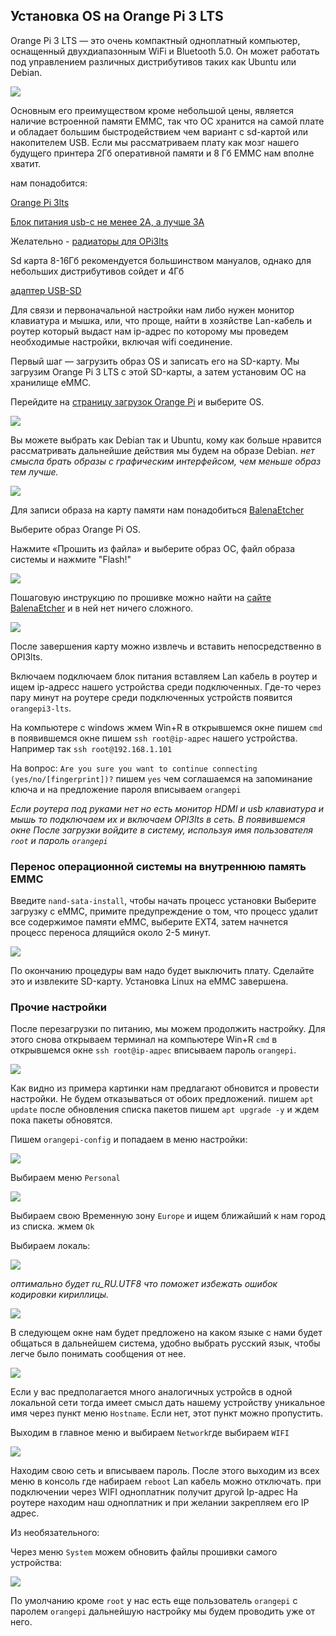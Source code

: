 <h2>Установка OS на Orange Pi 3 LTS</h2>
Orange Pi 3 LTS — это очень компактный одноплатный компьютер, оснащенный двухдиапазонным WiFi и Bluetooth 5.0. Он может работать под управлением различных дистрибутивов таких как Ubuntu или Debian. 

![](orange_pi.jpg)

Основным его преимуществом кроме небольшой цены, является наличие встроенной памяти EMMC, так что ОС хранится на самой плате и обладает большим быстродействием чем вариант с sd-картой или накопителем USB. Если мы рассматриваем плату как мозг нашего будущего принтера 2Гб оперативной памяти и 8 Гб EMMC нам вполне хватит.

нам понадобится:

[Orange Pi 3lts](https://aliexpress.ru/item/1005003577312703.html)

[Блок питания usb-c не менее 2А, а лучше 3А](https://aliexpress.ru/item/1005002347297314.html)

Желательно - [радиаторы для OPi3lts](https://aliexpress.ru/item/1005004139227052.html)

Sd карта 8-16Гб рекомендуется большинством мануалов, однако для небольших дистрибутивов сойдет и 4Гб

[адаптер USB-SD](https://aliexpress.ru/item/1005007039249156.html)

Для связи и первоначальной настройки нам либо нужен монитор клавиатура и мышка, или, что проще, найти в хозяйстве Lan-кабель и роутер который выдаст нам ip-адрес по которому мы проведем необходимые настройки, включая wifi соединение. 


Первый шаг — загрузить образ OS и записать его на SD-карту. Мы загрузим Orange Pi 3 LTS с этой SD-карты, а затем установим ОС на хранилище eMMC.

Перейдите на [страницу загрузок Orange Pi](http://www.orangepi.org/html/hardWare/computerAndMicrocontrollers/service-and-support/Orange-pi-3-LTS.html) и выберите OS. 

![](choose_os.jpg)

Вы можете выбрать как Debian так и Ubuntu, кому как больше нравится рассматривать дальнейшие действия мы будем на образе Debian. *нет смысла брать образы с графическим интерфейсом, чем меньше образ тем лучше.*

![](debian_bul.jpg)

Для записи образа на карту памяти нам понадобиться [BalenaEtcher](https://etcher.balena.io/)

Выберите образ Orange Pi OS.

Нажмите «Прошить из файла» и выберите образ ОС, файл образа системы и нажмите "Flash!"

![](balena0.jpg)

Пошаговую инструкцию по прошивке можно найти на [сайте BalenaEtcher](https://sbc-community.org/docs/general_guides/prepare_sd_card/) и в ней нет ничего сложного. 

![](balena3.jpg) 

После завершения карту можно извлечь и вставить непосредственно в OPI3lts.

Включаем подключаем блок питания вставляем Lan кабель в роутер и ищем ip-адресc нашего устройства среди подключенных. Где-то через пару минут на роутере среди подключенных устройств появится `orangepi3-lts`.   

На компьютере с windows жмем Win+R в открывшемся окне пишем `cmd` в появившемся окне пишем `ssh root@ip-адрес` нашего устройства. Например так `ssh root@192.168.1.101`

На вопрос: `Are you sure you want to continue connecting (yes/no/[fingerprint])?` пишем `yes` чем  соглашаемся на запоминание ключа и на предложение пароля вписываем `orangepi`

*Если роутера под руками нет но есть монитор HDMI и usb клавиатура и мышь то подключаем их  и включаем OPI3lts  в сеть. В появившемся окне После загрузки войдите в систему, используя имя пользователя `root` и пароль `orangepi`*

<h3>Перенос операционной системы на внутреннюю память EMMC</h3> 

Введите `nand-sata-install`, чтобы начать процесс установки
Выберите загрузку с eMMC, примите предупреждение о том, что процесс удалит все содержимое памяти eMMC, выберите EXT4, затем начнется процесс переноса длящийся около 2-5 минут. 

![](nand.jpg)

По окончанию процедуры вам надо будет  выключить плату. Сделайте это и извлеките SD-карту.
Установка Linux на eMMC завершена.

<h3>Прочие настройки</h3>

После перезагрузки по питанию, мы можем продолжить настройку. Для этого снова открываем терминал на компьютере Win+R `cmd` в открывшемся окне `ssh root@ip-адрес` вписываем пароль `orangepi`.

![](orange_os.jpg)

Как видно из примера картинки нам предлагают обновится и провести настройки. Не будем отказываться от обоих предложений. пишем `apt update` после обновления списка пакетов пишем `apt upgrade -y` и ждем пока пакеты обновятся.


Пишем `orangepi-config` и попадаем в меню настройки:

![](orange_os1.jpg)


Выбираем меню `Personal`

![](orange_os_3.jpg)

Выбираем свою Временную зону `Europe` и ищем ближайший к нам город из списка. жмем `Ok`

Выбираем локаль: 

![](orange_os_4.jpg)

*оптимально будет ru_RU.UTF8 что поможет избежать ошибок кодировки кириллицы.*

![](orange_os_5.jpg)

В следующем окне нам будет предложено на каком языке с нами будет общаться в дальнейшем система, удобно выбрать русский язык, чтобы легче было понимать сообщения от нее. 

![](orange_os_6.jpg)


Если у вас предполагается много аналогичных устройсв в одной локальной сети тогда имеет смысл дать нашему устройству уникальное имя через пункт меню `Hostname`. Если нет, этот пункт можно пропустить.


Выходим в главное меню и выбираем `Network`где выбираем `WIFI`

![](orange_os_7.jpg)

Находим свою сеть и вписываем пароль. После этого выходим из всех меню в консоль где набираем `reboot` Lan кабель можно отключать. при подключении через WIFI одноплатник получит другой Ip-адрес На роутере находим наш одноплатник и при желании закрепляем его IP адрес. 

Из необязательного:

Через меню `System` можем обновить файлы прошивки самого устройства:

![](orange_os_8.jpg)

По умолчанию кроме `root` у нас есть еще пользователь `orangepi` с паролем `orangepi` дальнейшую настройку мы будем проводить уже от него. 




